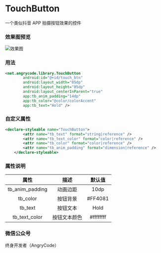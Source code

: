 # TouchButton

一个类似抖音 APP 拍摄按钮效果的控件

### 效果图预览

![效果图](https://wx4.sinaimg.cn/large/5f90ffefgy1g7u1lwmyzjg20f40qoqv6.gif)

### 用法

```xml
<net.angrycode.library.TouchButton
        android:id="@+id/touch_btn"
        android:layout_width="85dp"
        android:layout_height="85dp"
        android:layout_centerInParent="true"
        app:tb_anim_padding="14dp"
        app:tb_color="@color/colorAccent"
        app:tb_text="Hold" />
```

### 自定义属性

```xml
<declare-styleable name="TouchButton">
        <attr name="tb_text" format="string|reference" />
        <attr name="tb_text_color" format="color|reference" />
        <attr name="tb_color" format="color|reference" />
        <attr name="tb_anim_padding" format="dimension|reference" />
    </declare-styleable>
```

### 属性说明

|       属性        |   描述   |    默认值    |
| :-------------: | :----: | :-------: |
| tb_anim_padding |  动画边距  |   10dp    |
|    tb_color     |  按钮背景  |  #FF4081  |
|     tb_text     |  按钮文本  |   Hold    |
|  tb_text_color  | 按钮文本颜色 | #ffffffff |

### 微信公众号

终身开发者（AngryCode）









